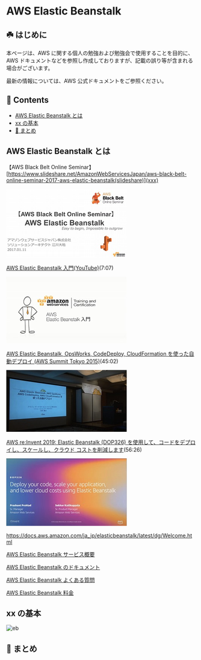 # AWS Elastic Beanstalk<!-- omit in toc -->

## ☘️ はじめに<!-- omit in toc -->

本ページは、AWS に関する個人の勉強および勉強会で使用することを目的に、AWS ドキュメントなどを参照し作成しておりますが、記載の誤り等が含まれる場合がございます。

最新の情報については、AWS 公式ドキュメントをご参照ください。

## 👀 Contents<!-- omit in toc -->

- [AWS Elastic Beanstalk とは](#aws-elastic-beanstalk-とは)
- [xx の基本](#xx-の基本)
- [📖 まとめ](#-まとめ)

## AWS Elastic Beanstalk とは

【AWS Black Belt Online Seminar】[https://www.slideshare.net/AmazonWebServicesJapan/aws-black-belt-online-seminar-2017-aws-elastic-beanstalk(slideshare)](xxx)

![blackbelt-slideshare-elastic-beanstalk](/images/elasticbeanstalk/blackbelt-slideshare-elastic-beanstalk-320.jpg)

[AWS Elastic Beanstalk 入門(YouTube)](https://www.youtube.com/watch?v=LhmFZryVLiI)(7:07)

![blackbelt-elastic-beanstalk](/images/elasticbeanstalk/blackbelt-elastic-beanstalk-320.jpg)

[AWS Elastic Beanstalk, OpsWorks, CodeDeploy, CloudFormation を使った自動デプロイ (AWS Summit Tokyo 2015)](https://www.youtube.com/watch?v=nM2SHTm66bI)(45:02)

![dop326](/images/elasticbeanstalk/awssummit-2015-elastic-beanstalk-320.jpg)

[AWS re:Invent 2019: Elastic Beanstalk (DOP326) を使用して、コードをデプロイし、スケールし、クラウド コストを削減します](https://www.youtube.com/watch?v=o4clRJuH9xU)(56:26)

![dop326](/images/elasticbeanstalk/dop326-320.jpg)

https://docs.aws.amazon.com/ja_jp/elasticbeanstalk/latest/dg/Welcome.html

[AWS Elastic Beanstalk サービス概要](https://aws.amazon.com/jp/elasticbeanstalk/)

[AWS Elastic Beanstalk のドキュメント](https://docs.aws.amazon.com/ja_jp/elastic-beanstalk/?id=docs_gateway)

[AWS Elastic Beanstalk よくある質問](https://aws.amazon.com/jp/elasticbeanstalk/faqs/)

[AWS Elastic Beanstalk 料金](https://aws.amazon.com/jp/elasticbeanstalk/pricing/)

## xx の基本

<!-- Duration: 0:01:30 -->

![eb](/images/all/eb.png)

## 📖 まとめ